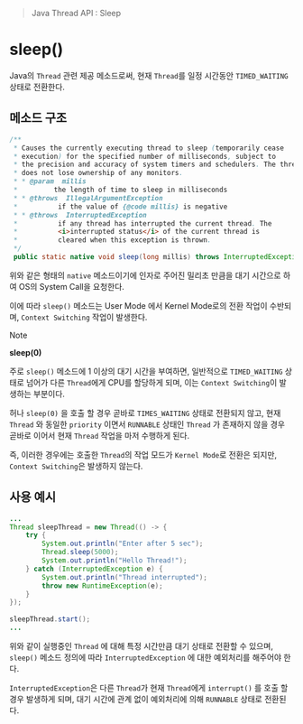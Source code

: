  > Java Thread API : Sleep

# sleep()
Java의 `Thread` 관련 제공 메소드로써, 현재 `Thread`를 일정 시간동안 `TIMED_WAITING` 상태로 전환한다.

## 메소드 구조
```java
/**  
 * Causes the currently executing thread to sleep (temporarily cease 
 * execution) for the specified number of milliseconds, subject to 
 * the precision and accuracy of system timers and schedulers. The thread 
 * does not lose ownership of any monitors. 
 * * @param  millis  
 *         the length of time to sleep in milliseconds  
 * * @throws  IllegalArgumentException  
 *          if the value of {@code millis} is negative  
 * * @throws  InterruptedException  
 *          if any thread has interrupted the current thread. The 
 *          <i>interrupted status</i> of the current thread is  
 *          cleared when this exception is thrown. 
 */
 public static native void sleep(long millis) throws InterruptedException;
```

위와 같은 형태의 `native` 메소드이기에 인자로 주어진 밀리초 만큼을 대기 시간으로 하여 OS의 System Call을 요청한다.

이에 따라 `sleep()` 메소드는 User Mode 에서 Kernel Mode로의 전환 작업이 수반되며, `Context Switching` 작업이 발생한다.

> [!NOTE]
> **sleep(0)**
> 
> 주로 `sleep()` 메소드에 1 이상의 대기 시간을 부여하면, 일반적으로 `TIMED_WAITING` 상태로 넘어가 다른 `Thread`에게 CPU를 할당하게 되며, 이는 `Context Switching`이 발생하는 부분이다.
> 
> 허나 `sleep(0)` 을 호출 할 경우 곧바로 `TIMES_WAITING` 상태로 전환되지 않고, 현재 `Thread` 와 동일한 `priority` 이면서 `RUNNABLE` 상태인 `Thread` 가 존재하지 않을 경우 곧바로 이어서 현재 `Thread` 작업을 마저 수행하게 된다.
> 
> 즉, 이러한 경우에는 호출한 `Thread`의 작업 모드가 `Kernel Mode`로 전환은 되지만, `Context Switching`은 발생하지 않는다.

## 사용 예시
```java
...
Thread sleepThread = new Thread(() -> {  
    try {  
        System.out.println("Enter after 5 sec");  
        Thread.sleep(5000);  
        System.out.println("Hello Thread!");  
    } catch (InterruptedException e) {  
        System.out.println("Thread interrupted");  
        throw new RuntimeException(e);  
    }  
});  
  
sleepThread.start();
...
```

위와 같이 실행중인 `Thread` 에 대해 특정 시간만큼 대기 상태로 전환할 수 있으며, `sleep()` 메소드 정의에 따라 `InterruptedException` 에 대한 예외처리를 해주어야 한다.

`InterruptedException`은 다른 `Thread`가 현재 `Thread`에게 `interrupt()` 를 호출 할 경우 발생하게 되며, 대기 시간에 관계 없이 예외처리에 의해 `RUNNABLE` 상태로 전환된다.
